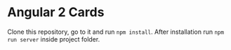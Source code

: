 # Angular 2 Cards
Clone this repository, go to it and run `npm install`.
After installation run `npm run server` inside project folder.